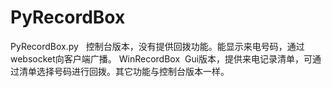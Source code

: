 # PyRecordBox

PyRecordBox.py   控制台版本，没有提供回拨功能。能显示来电号码，通过websocket向客户端广播。
WinRecordBox  Gui版本，提供来电记录清单，可通过清单选择号码进行回拨。其它功能与控制台版本一样。
